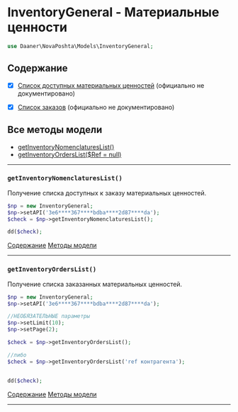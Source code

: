 # InventoryGeneral - Материальные ценности

```php
use Daaner\NovaPoshta\Models\InventoryGeneral;
```

## Содержание
- [x] [Список доступных материальных ценностей](InventoryGeneral.md#getInventoryNomenclaturesList) (официально не документировано)
- [x] [Список заказов](InventoryGeneral.md#getInventoryOrdersList) (официально не документировано)


## Все методы модели
- [getInventoryNomenclaturesList()](#getInventoryNomenclaturesList)
- [getInventoryOrdersList($Ref = null)](#getInventoryOrdersList)

---


### `getInventoryNomenclaturesList()`
Получение списка доступных к заказу материальных ценностей.

```php
$np = new InventoryGeneral;
$np->setAPI('3e6****367****bdba****2d87****da');
$check = $np->getInventoryNomenclaturesList();

dd($check);
```
[Содержание](#Содержание) [Методы модели](#Все-методы-модели)
***


### `getInventoryOrdersList()`
Получение списка заказанных материальных ценностей.

```php
$np = new InventoryGeneral;
$np->setAPI('3e6****367****bdba****2d87****da');

//НЕОБЯЗАТЕЛЬНЫЕ параметры
$np->setLimit(10);
$np->setPage(2);

$check = $np->getInventoryOrdersList();

//либо
$check = $np->getInventoryOrdersList('ref контрагента');


dd($check);
```
[Содержание](#Содержание) [Методы модели](#Все-методы-модели)
***
